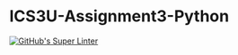 # ICS3U-Assignment3-Python

[![GitHub's Super Linter](https://github.com/Ethan-Prieur1/ICS3U-Assignment3-Python/workflows/GitHub's%20Super%20Linter/badge.svg)](https://github.com/Ethan-Prieur1/ICS3U-Assignment3-Python/actions)

